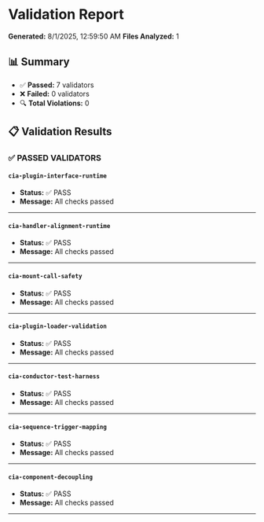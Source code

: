 # Validation Report

**Generated:** 8/1/2025, 12:59:50 AM
**Files Analyzed:** 1

## 📊 Summary

- ✅ **Passed:** 7 validators
- ❌ **Failed:** 0 validators
- 🔍 **Total Violations:** 0

## 📋 Validation Results

### ✅ PASSED VALIDATORS

#### `cia-plugin-interface-runtime`
- **Status:** ✅ PASS
- **Message:** All checks passed

---

#### `cia-handler-alignment-runtime`
- **Status:** ✅ PASS
- **Message:** All checks passed

---

#### `cia-mount-call-safety`
- **Status:** ✅ PASS
- **Message:** All checks passed

---

#### `cia-plugin-loader-validation`
- **Status:** ✅ PASS
- **Message:** All checks passed

---

#### `cia-conductor-test-harness`
- **Status:** ✅ PASS
- **Message:** All checks passed

---

#### `cia-sequence-trigger-mapping`
- **Status:** ✅ PASS
- **Message:** All checks passed

---

#### `cia-component-decoupling`
- **Status:** ✅ PASS
- **Message:** All checks passed

---

